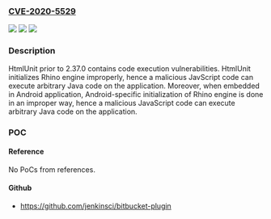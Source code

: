 ### [CVE-2020-5529](https://cve.mitre.org/cgi-bin/cvename.cgi?name=CVE-2020-5529)
![](https://img.shields.io/static/v1?label=Product&message=HtmlUnit&color=blue)
![](https://img.shields.io/static/v1?label=Version&message=n%2Fa&color=blue)
![](https://img.shields.io/static/v1?label=Vulnerability&message=Remote%20code%20execution&color=brighgreen)

### Description

HtmlUnit prior to 2.37.0 contains code execution vulnerabilities. HtmlUnit initializes Rhino engine improperly, hence a malicious JavScript code can execute arbitrary Java code on the application. Moreover, when embedded in Android application, Android-specific initialization of Rhino engine is done in an improper way, hence a malicious JavaScript code can execute arbitrary Java code on the application.

### POC

#### Reference
No PoCs from references.

#### Github
- https://github.com/jenkinsci/bitbucket-plugin

